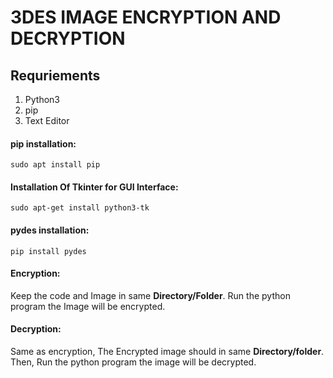 # 3DES IMAGE ENCRYPTION AND DECRYPTION

## Requriements
1) Python3 
2) pip
3) Text Editor

#### pip installation:

``` 
sudo apt install pip
```
#### Installation Of Tkinter for GUI Interface:

```
sudo apt-get install python3-tk
```

#### pydes installation: 

``` 
pip install pydes 
```
#### Encryption:

Keep the code and Image in same **Directory/Folder**. Run the python program the Image will be encrypted. 

#### Decryption:

Same as encryption, The Encrypted image should in same **Directory/folder**. Then, Run the python program the image will be decrypted. 
